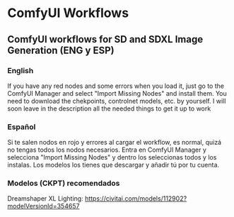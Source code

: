 # ComfyUI Workflows
## ComfyUI workflows for SD and SDXL Image Generation (ENG y ESP)

### English

If you have any red nodes and some errors when you load it, just go to the ComfyUI Manager and select "Import Missing Nodes" and install them. You need to download the chekpoints, controlnet models, etc. by yourself. I will soon leave in the description all the needed things to get it up to work


### Español

Si te salen nodos en rojo y errores al cargar el workflow, es normal, quizá no tengas todos los nodos necesarios. Entra en ComfyUI Manager y selecciona "Import Missing Nodes" y dentro los seleccionas todos y los instalas. Los modelos los tienes que descargar y añadir tú por tu cuenta.

### Modelos (CKPT) recomendados

Dreamshaper XL Lighting: https://civitai.com/models/112902?modelVersionId=354657

